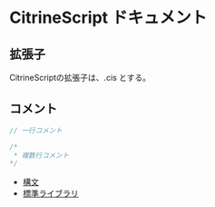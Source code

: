 # CitrineScript ドキュメント

## 拡張子

CitrineScriptの拡張子は、.cis とする。

## コメント

```cs
// 一行コメント

/*
 * 複数行コメント
*/
```

- [構文](grammar.md)
- [標準ライブラリ](std.md)

